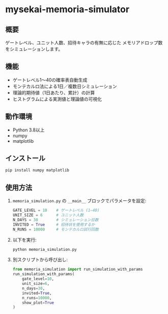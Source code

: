 # mysekai-memoria-simulator

## 概要
ゲートレベル、ユニット人数、招待キャラの有無に応じた
メモリアドロップ数をシミュレーションします。

## 機能
- ゲートレベル1〜40の確率表自動生成
- モンテカルロ法による1日／複数日シミュレーション
- 理論的期待値（1日あたり、累計）の計算
- ヒストグラムによる実測値と理論値の可視化

## 動作環境
- Python 3.8以上
- numpy
- matplotlib

## インストール
```bash
pip install numpy matplotlib
```

## 使用方法
1. `memoria_simulation.py` の `__main__` ブロックでパラメータを設定:
   ```python
   GATE_LEVEL = 10    # ゲートレベル (1–40)
   UNIT_SIZE = 6      # ユニット人数
   N_DAYS = 30        # シミュレーション日数
   INVITED = True     # 招待状を使用するか
   N_RUNS = 10000     # モンテカルロ試行回数
   ```
2. 以下を実行:
   ```bash
   python memoria_simulation.py
   ```
3. 別スクリプトから呼び出し:
   ```python
   from memoria_simulation import run_simulation_with_params
   run_simulation_with_params(
       gate_level=10,
       unit_size=6,
       n_days=30,
       invited=True,
       n_runs=10000,
       show_plot=True
   )
   ```
